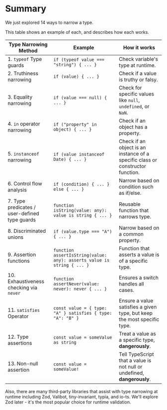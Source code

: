 # Summary

We just explored 14 ways to narrow a type.

This table shows an example of each, and describes how each works.

| Type Narrowing Method                         | Example                                                                | How it works                                                                   |
| --------------------------------------------- | ---------------------------------------------------------------------- | ------------------------------------------------------------------------------ |
| 1. `typeof` Type guards                       | `if (typeof value === "string") { ... }`                               | Check variable's type at runtime.                                              |
| 2. Truthiness narrowing                       | `if (value) { ... }`                                                   | Check if a value is truthy or falsy.                                           |
| 3. Equality narrowing                         | `if (value === null) { ... }`                                          | Check for specific values like `null`, `undefined`, or `NaN`.                  |
| 4. `in` operator narrowing                    | `if ("property" in object) { ... }`                                    | Check if an object has a property.                                             |
| 5. `instanceof` narrowing                     | `if (value instanceof Date) { ... }`                                   | Check if an object is an instance of a specific class or constructor function. |
| 6. Control flow analysis                      | `if (condition) { ... } else { ... }`                                  | Narrow based on condition such as if/else.                                     |
| 7. Type predicates / user-defined type guards | `function isString(value: any): value is string { ... }`               | Reusable function that narrows type.                                           |
| 8. Discriminated unions                       | `if (value.type === "A") { ... }`                                      | Narrow based on a common property.                                             |
| 9. Assertion functions                        | `function assertIsString(value: any): asserts value is string { ... }` | Function that asserts a value is of a specific type.                           |
| 10. Exhaustiveness checking via `never`       | `function assertNever(value: never): never { ... }`                    | Ensures a switch handles all cases.                                            |
| 11. `satisfies` Operator                      | `const value = { type: "A" } satisfies { type: "A": "B" }`             | Ensure a value satisfies a given type, but keep the most specific type.        |
| 12. Type assertions                           | `const value = someValue as string`                                    | Treat a value as a specific type, **dangerously**.                             |
| 13. Non-null assertion                        | `const value = someValue!`                                             | Tell TypeScript that a value is not null or undefined, **dangerously**.        |

Also, there are many third-party libraries that assist with type narrowing at runtime including Zod, Valibot, tiny-invariant, typia, and io-ts. We'll explore Zod later - it's the most popular choice for runtime validation.
